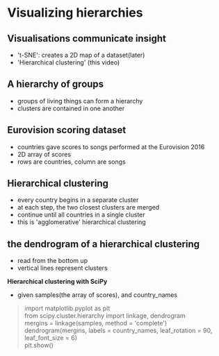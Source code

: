 # Visualizing hierarchies
## Visualisations communicate insight
- 't-SNE': creates a 2D map of a dataset(later)
- 'Hierarchical clustering' (this video)

## A hierarchy of groups
- groups of living things can form a hierarchy
- clusters are contained in one another

## Eurovision scoring dataset
- countries gave scores to songs performed at the Eurovision 2016
- 2D array of scores
- rows are countries, column are songs

## Hierarchical clustering
- every country begins in a separate cluster
- at each step, the two closest clusters are merged
- continue until all countries in a single cluster
- this is 'agglomerative' hierarchical clustering

## the dendrogram of a hierarchical clustering
- read from the bottom up
- vertical lines represent clusters

__Hierarchical clustering with SciPy__
- given samples(the array of scores), and country_names

> import matplotlib.pyplot as plt  
> from scipy.cluster.hierarchy import linkage, dendrogram  
> mergins = linkage(samples, method = 'complete')  
> dendrogram(mergins, labels = country_names, leaf_rotation = 90, leaf_font_size = 6)  
> plt.show()